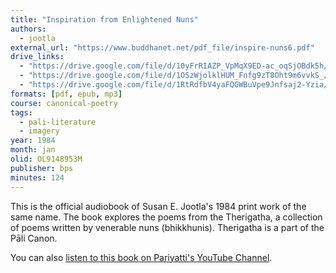```yaml
---
title: "Inspiration from Enlightened Nuns"
authors:
  - jootla
external_url: "https://www.buddhanet.net/pdf_file/inspire-nuns6.pdf"
drive_links:
  - "https://drive.google.com/file/d/10yFrRIAZP_VpMqX9ED-ac_oqSjOBdk5h/view?usp=drive_link"
  - "https://drive.google.com/file/d/1OSzWjolklHUM_Fnfg9zT8Oht9m6vvkS_/view?usp=drivesdk"
  - "https://drive.google.com/file/d/1RtRdfbV4yaFQGWBuVpe9Jnfsaj2-Yzia/view?usp=drivesdk"
formats: [pdf, epub, mp3]
course: canonical-poetry
tags:
  - pali-literature
  - imagery
year: 1984
month: jan
olid: OL9148953M
publisher: bps
minutes: 124
---
```


This is the official audiobook of Susan E. Jootla's 1984 print work of the same name. The book explores the poems from the Therigatha, a collection of poems written by venerable nuns (bhikkhunis). Therigatha is a part of the Pāli Canon.

You can also [listen to this book on Pariyatti's YouTube Channel](https://www.youtube.com/watch?v=_0Mhjcb26tA).
